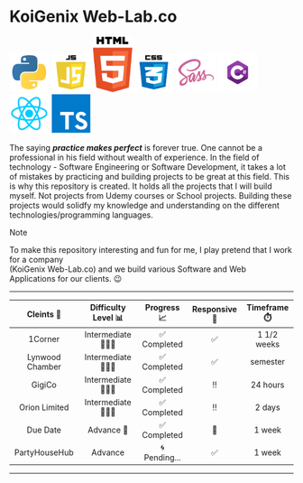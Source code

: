 # KoiGenix Web-Lab.co

<img src="project_images/python.webp" alt="Python orgramming language logo" width=70 height=70> <img src="project_images/javascript.webp" alt="JavaScript logo" width=70 height=70> <img src="project_images/html.webp" alt="HTML logo" width=70 > <img src="project_images/css.webp" alt="CSS logo" width=70 height=70> <img src="project_images/sass.webp" alt="Sass-CSS logo" width=70 height=70> <img src="project_images/csharp.webp" alt="C-Sharp orgramming language logo" width=70 height="70"> <img src="project_images/react-logo.png" alt="React logo" width=70 height="70"> <img src="project_images/typescript.webp" alt="Typescript logo" width=70 height="70"/>

The saying **_practice makes perfect_** is forever true. One cannot be a professional in his field without wealth of experience. In the field of technology - Software Engineering or Software Development, it takes a lot of mistakes by practicing and building projects to be great at this field. This is why this repository is created. It holds all the projects that I will build myself. Not projects from Udemy courses or School projects. Building these projects would solidfy my knowledge and understanding on the different technologies/programming languages.

> [!NOTE]  
> To make this repository interesting and fun for me, I play pretend that I work for a company  
> (KoiGenix Web-Lab.co) and we build various Software and Web Applications for our clients. 😉

---

|   Cleints 👫    | Difficulty Level 📊 |  Progress 📈  | Responsive 📱 | Timeframe ⏱️ |
| :-------------: | :-----------------: | :-----------: | :-----------: | :----------: |
|     1Corner     |   Intermediate 🏋🏽‍♂️   | ✅ Completed  |      ✅       | 1 1/2 weeks  |
| Lynwood Chamber |   Intermediate 🏋🏽‍♂️   | ✅ Completed  |      ✅       |   semester   |
|     GigiCo      |   Intermediate 🏋🏽‍♂️   | ✅ Completed  |      ‼️       |   24 hours   |
|  Orion Limited  |   Intermediate 🏋🏽‍♂️   | ✅ Completed  |      ‼️       |    2 days    |
|    Due Date     |     Advance 🤼      | ✅ Completed  |      📵       |    1 week    |
|  PartyHouseHub  |       Advance       | 🌀 Pending... |      ✅       |    1 week    |

---
